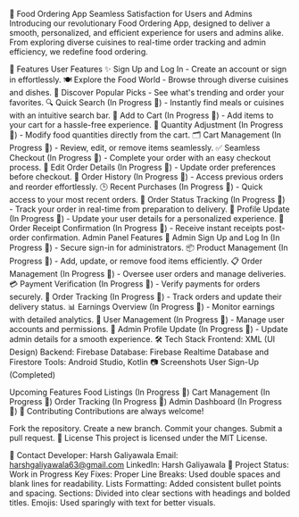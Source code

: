 🍔 Food Ordering App
Seamless Satisfaction for Users and Admins
Introducing our revolutionary Food Ordering App, designed to deliver a smooth, personalized, and efficient experience for users and admins alike. From exploring diverse cuisines to real-time order tracking and admin efficiency, we redefine food ordering.

🚀 Features
User Features
✨ Sign Up and Log In - Create an account or sign in effortlessly.
🍽 Explore the Food World - Browse through diverse cuisines and dishes.
🌟 Discover Popular Picks - See what's trending and order your favorites.
🔍 Quick Search (In Progress 🚧) - Instantly find meals or cuisines with an intuitive search bar.
🛒 Add to Cart (In Progress 🚧) - Add items to your cart for a hassle-free experience.
🔄 Quantity Adjustment (In Progress 🚧) - Modify food quantities directly from the cart.
🗂 Cart Management (In Progress 🚧) - Review, edit, or remove items seamlessly.
✅ Seamless Checkout (In Progress 🚧) - Complete your order with an easy checkout process.
📝 Edit Order Details (In Progress 🚧) - Update order preferences before checkout.
📜 Order History (In Progress 🚧) - Access previous orders and reorder effortlessly.
🕒 Recent Purchases (In Progress 🚧) - Quick access to your most recent orders.
🚚 Order Status Tracking (In Progress 🚧) - Track your order in real-time from preparation to delivery.
🔧 Profile Update (In Progress 🚧) - Update your user details for a personalized experience.
🧾 Order Receipt Confirmation (In Progress 🚧) - Receive instant receipts post-order confirmation.
Admin Panel Features
🔐 Admin Sign Up and Log In (In Progress 🚧) - Secure sign-in for administrators.
📦 Product Management (In Progress 🚧) - Add, update, or remove food items efficiently.
📋 Order Management (In Progress 🚧) - Oversee user orders and manage deliveries.
💳 Payment Verification (In Progress 🚧) - Verify payments for orders securely.
📍 Order Tracking (In Progress 🚧) - Track orders and update their delivery status.
📊 Earnings Overview (In Progress 🚧) - Monitor earnings with detailed analytics.
👤 User Management (In Progress 🚧) - Manage user accounts and permissions.
🔧 Admin Profile Update (In Progress 🚧) - Update admin details for a smooth experience.
🛠️ Tech Stack
Frontend: XML (UI Design)
Backend: Firebase
Database: Firebase Realtime Database and Firestore
Tools: Android Studio, Kotlin
📷 Screenshots
User Sign-Up (Completed)


Upcoming Features
Food Listings (In Progress 🚧)
Cart Management (In Progress 🚧)
Order Tracking (In Progress 🚧)
Admin Dashboard (In Progress 🚧)
🌟 Contributing
Contributions are always welcome!

Fork the repository.
Create a new branch.
Commit your changes.
Submit a pull request.
📄 License
This project is licensed under the MIT License.

💬 Contact
Developer: Harsh Galiyawala
Email: harshgaliyawala63@gmail.com
LinkedIn: Harsh Galiyawala
🚧 Project Status: Work in Progress
Key Fixes:
Proper Line Breaks: Used double spaces and blank lines for readability.
Lists Formatting: Added consistent bullet points and spacing.
Sections: Divided into clear sections with headings and bolded titles.
Emojis: Used sparingly with text for better visuals.
